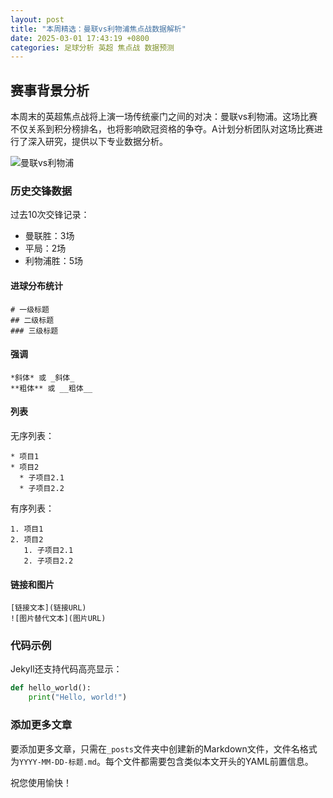 ```yaml
---
layout: post
title: "本周精选：曼联vs利物浦焦点战数据解析"
date: 2025-03-01 17:43:19 +0800
categories: 足球分析 英超 焦点战 数据预测
---
```


## 赛事背景分析

本周末的英超焦点战将上演一场传统豪门之间的对决：曼联vs利物浦。这场比赛不仅关系到积分榜排名，也将影响欧冠资格的争夺。A计划分析团队对这场比赛进行了深入研究，提供以下专业数据分析。

![曼联vs利物浦](/jekyll_try/assets/images/man-liverpool.jpg)

### 历史交锋数据

过去10次交锋记录：
- 曼联胜：3场
- 平局：2场
- 利物浦胜：5场

#### 进球分布统计

```
# 一级标题
## 二级标题
### 三级标题
```

#### 强调

```
*斜体* 或 _斜体_
**粗体** 或 __粗体__
```

#### 列表

无序列表：
```
* 项目1
* 项目2
  * 子项目2.1
  * 子项目2.2
```

有序列表：
```
1. 项目1
2. 项目2
   1. 子项目2.1
   2. 子项目2.2
```

#### 链接和图片

```
[链接文本](链接URL)
![图片替代文本](图片URL)
```

### 代码示例

Jekyll还支持代码高亮显示：

```python
def hello_world():
    print("Hello, world!")
```

### 添加更多文章

要添加更多文章，只需在`_posts`文件夹中创建新的Markdown文件，文件名格式为`YYYY-MM-DD-标题.md`。每个文件都需要包含类似本文开头的YAML前置信息。

祝您使用愉快！

